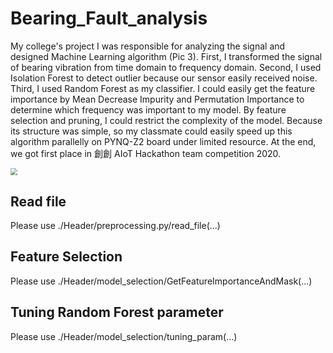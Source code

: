 # Bearing_Fault_analysis
My college's project
I was responsible for analyzing the signal and designed Machine Learning algorithm (Pic 3).  First, I transformed the signal of bearing vibration from time domain to frequency domain.  Second, I used Isolation Forest to detect outlier because our sensor easily received noise.  Third, I used Random Forest as my classifier.  I could easily get the feature importance by Mean Decrease Impurity and Permutation Importance to determine which frequency was important to my model.  By feature selection and pruning, I could restrict the complexity of the model.  Because its structure was simple, so my classmate could easily speed up this algorithm parallelly on PYNQ-Z2 board under limited resource.  At the end, we got first place in 創創 AIoT Hackathon team competition 2020.

<img src="/home/aaon/文件/assets/1543803099995.png" style="zoom:70%" />

## Read file 
Please use ./Header/preprocessing.py/read_file(...)

## Feature Selection
Please use ./Header/model_selection/GetFeatureImportanceAndMask(...)

## Tuning Random Forest parameter
Please use ./Header/model_selection/tuning_param(...)
